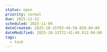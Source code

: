 ```yaml
---
status: open
priority: normal
due: 2025-11-12
scheduled: 2025-11-09
dateCreated: 2025-10-15T03:46:58.028-04:00
dateModified: 2025-10-15T22:41:44.612-04:00
tags:
  - task
---
```


